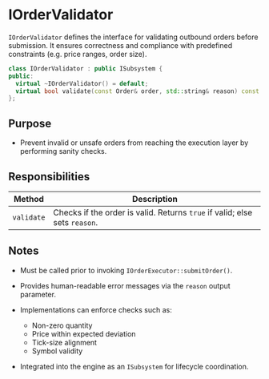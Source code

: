 # IOrderValidator

`IOrderValidator` defines the interface for validating outbound orders before submission. It ensures correctness and compliance with predefined constraints (e.g. price ranges, order size).

```cpp
class IOrderValidator : public ISubsystem {
public:
  virtual ~IOrderValidator() = default;
  virtual bool validate(const Order& order, std::string& reason) const = 0;
};
```

## Purpose

* Prevent invalid or unsafe orders from reaching the execution layer by performing sanity checks.

## Responsibilities

| Method     | Description                                                                |
| ---------- | -------------------------------------------------------------------------- |
| `validate` | Checks if the order is valid. Returns `true` if valid; else sets `reason`. |

## Notes

* Must be called prior to invoking `IOrderExecutor::submitOrder()`.
* Provides human-readable error messages via the `reason` output parameter.
* Implementations can enforce checks such as:

  * Non-zero quantity
  * Price within expected deviation
  * Tick-size alignment
  * Symbol validity
* Integrated into the engine as an `ISubsystem` for lifecycle coordination.
